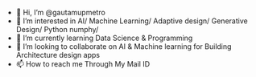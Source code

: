 - 👋 Hi, I’m @gautamupmetro
- 👀 I’m interested in AI/ Machine Learning/ Adaptive design/ Generative Design/ Python numphy/
- 🌱 I’m currently learning Data Science & Programming
- 💞️ I’m looking to collaborate on AI & Machine learning for Building Architecture design apps
- 📫 How to reach me Through My Mail ID

<!---
gautamupmetro/gautamupmetro is a ✨ special ✨ repository because its `README.md` (this file) appears on your GitHub profile.
You can click the Preview link to take a look at your changes.
--->
